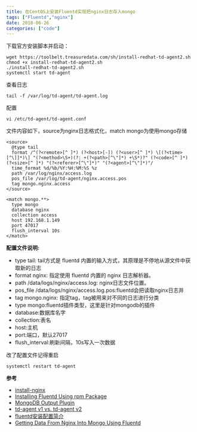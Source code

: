 ```yaml
---
title: 在CentOS上安装Fluentd实现把nginx日志存入mongo 
tags: ["Fluentd","nginx"]
date: 2018-06-26
categories: ["code"] 
---
```



下载官方安装脚本并启动：

```shell
wget https://toolbelt.treasuredata.com/sh/install-redhat-td-agent2.sh
chmod +x install-redhat-td-agent2.sh
./install-redhat-td-agent2.sh
systemctl start td-agent
```

查看日志

```shell
tail -f /var/log/td-agent/td-agent.log
```

配置
```shell
vi /etc/td-agent/td-agent.conf
```

文件内容如下，source为nginx日志格式化，match mongo为使用mongo存储

```nginx
<source>
  @type tail
  format /^(?<remote>[^ ]*) (?<host>[-]) (?<user>[^ ]*) \[(?<time>[^\]]*)\] "(?<method>\S+)(?: +(?<path>[^\"]*) +\S*)?" (?<code>[^ ]*) (?<size>[^ ]*) "(?<referer>[^\"]*)" "(?<agent>[^\"]*)"/
  time_format %d/%b/%Y:%H:%M:%S %z
  path /var/log/nginx/access.log
  pos_file /var/log/td-agent/nginx.access.pos
  tag mongo.nginx.access
</source>

<match mongo.**>
  type mongo
  database nginx
  collection access
  host 192.168.1.149
  port 47017
  flush_interval 10s
</match>
```

**配置文件说明:**

- type tail: tail方式是 fluentd 内置的输入方式，其原理是不停地从源文件中获取新的日志
- format nginx: 指定使用 fluentd 内置的 nginx 日志解析器。
- path /data/logs/nginx/access.log: nginx日志文件位置。
- pos_file /data/logs/nginx/access.log.pos:fluentd会把读取nginx日志并
- tag mongo.nginx: 指定tag，tag被用来对不同的日志进行分类
- type mongo:fluentd插件类型，这里是针对mongodb的插件
- database:数据库名字
- collection:表名
- host:主机
- port:端口，默认27017
- flush_interval:刷新间隔，10s写入一次数据


改了配置文件记得重启 

```shell
systemctl restart td-agent
```

**参考**  
- [install-nginx](https://www.digitalocean.com/community/tutorials/how-to-install-nginx-on-centos-7)
- [Installing Fluentd Using rpm Package](https://docs.fluentd.org/v0.12/articles/install-by-rpm)
- [MongoDB Output Plugin](https://docs.fluentd.org/v0.12/articles/out_mongo)
- [td-agent v1 vs. td-agent v2](https://docs.fluentd.org/v0.12/articles/td-agent-v1-vs-v2)
- [fluentd安装配置简介](http://mayiwei.com/2014/03/03/fluentd-setup/)
- [Getting Data From Nginx Into Mongo Using Fluentd](https://docs.fluentd.org/v0.12/articles/recipe-nginx-to-mongo)